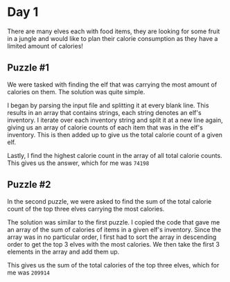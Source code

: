 # Day 1

There are many elves each with food items, they are looking for some fruit in a jungle and would like to plan their calorie consumption as they have a limited amount of calories!

## Puzzle #1

We were tasked with finding the elf that was carrying the most amount of calories on them. The solution was quite simple.

I began by parsing the input file and splitting it at every blank line. This results in an array that contains strings, each string denotes an elf's inventory. I iterate over each inventory string and split it at a new line again, giving us an array of calorie counts of each item that was in the elf's inventory. This is then added up to give us the total calorie count of a given elf.

Lastly, I find the highest calorie count in the array of all total calorie counts. This gives us the answer, which for me was `74198`

## Puzzle #2

In the second puzzle, we were asked to find the sum of the total calorie count of the top three elves carrying the most calories.

The solution was similar to the first puzzle. I copied the code that gave me an array of the sum of calories of items in a given elf's inventory. Since the array was in no particular order, I first had to sort the array in descending order to get the top 3 elves with the most calories. We then take the first 3 elements in the array and add them up.

This gives us the sum of the total calories of the top three elves, which for me was `209914`

